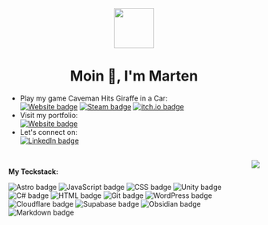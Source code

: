 <div align="center">
<div style="margin-top: 2rem"><img src="https://martengierth.de/favicon.svg" width="80" height="80" /></div>
<h1>Moin 👋, I'm Marten</h1>
</div>

- Play my game Caveman Hits Giraffe in a Car:<br>
<a href="https://cavemanhitsgiraffeinacar.github.io/" target="_blank"> <img src="https://img.shields.io/badge/Website-EFEFEF" alt="Website badge"></a>
<a href="https://store.steampowered.com/app/3381780/Caveman_hits_Giraffe_in_a_Car/" target="_blank"> <img src="https://img.shields.io/badge/Steam-%23000000.svg?logo=steam&logoColor=white" alt="Steam badge"></a> 
<a href="https://moinmarten.itch.io/caveman-hits-giraffe-in-a-car" target="_blank"> <img src="https://img.shields.io/badge/itch.io-%23FF034.svg?logo=Itch.io&logoColor=white" alt="itch.io badge"> </a>
- Visit my portfolio: <br>
<a href="https://mgierth.de" target="_blank"> <img src="https://img.shields.io/badge/Website-EFEFEF" alt="Website badge"></a>
- Let's connect on: <br>
<a href="https://linkedin.com/in/marten-gierth/" target="_blank"><img src="https://custom-icon-badges.demolab.com/badge/LinkedIn-0A66C2?logo=linkedin-white&logoColor=fff" alt="LinkedIn badge"></a>
<br>
<img src="https://github-readme-stats-self-kappa-78.vercel.app/api/top-langs/?username=marten-gierth&langs_count=10&layout=compact&theme=dark&card_width=500"align="right">

<b>My Teckstack:</b> <br>
<p align="left">
<img src="https://img.shields.io/badge/Astro-BC52EE?logo=astro&logoColor=fff" alt="Astro badge">
<img src="https://img.shields.io/badge/JavaScript-F7DF1E?logo=javascript&logoColor=000" alt="JavaScript badge">
<img src="https://img.shields.io/badge/CSS-639?logo=css&logoColor=fff" alt="CSS badge">
<img src="https://img.shields.io/badge/Unity-%23000000.svg?logo=unity&logoColor=white" alt="Unity badge">
<img src="https://custom-icon-badges.demolab.com/badge/C%23-%23239120.svg?logo=cshrp&logoColor=white" alt="C# badge">
<img src="https://img.shields.io/badge/HTML-%23E34F26.svg?logo=html5&logoColor=white" alt="HTML badge">
<img src="https://img.shields.io/badge/Git-F05032?logo=git&logoColor=fff" alt="Git badge">
<img src="https://img.shields.io/badge/WordPress-%2321759B.svg?logo=wordpress&logoColor=white" alt="WordPress badge">
<img src="https://img.shields.io/badge/Cloudflare-F38020?logo=Cloudflare&logoColor=white" alt="Cloudflare badge">
<img src="https://img.shields.io/badge/Supabase-3FCF8E?logo=supabase&logoColor=fff" alt="Supabase badge">
<img src="https://img.shields.io/badge/Obsidian-%23483699.svg?&logo=obsidian&logoColor=white" alt="Obsidian badge">
<img src="https://img.shields.io/badge/Markdown-%23000000.svg?logo=markdown&logoColor=white" alt="Markdown badge">
</p>

